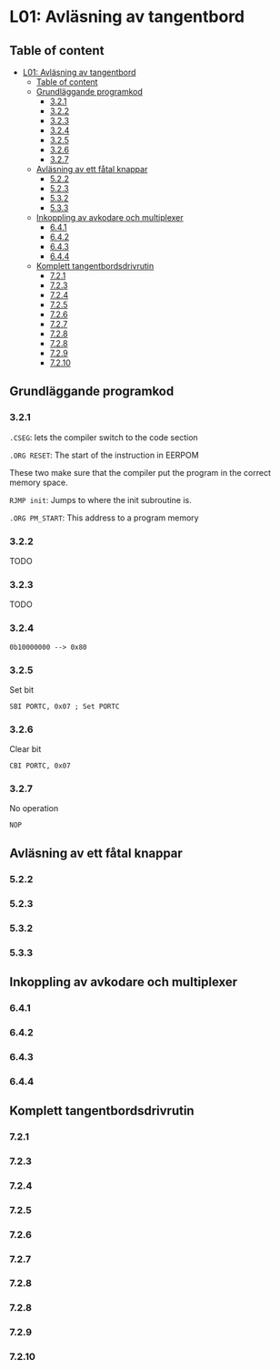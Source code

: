 # L01:  Avläsning av tangentbord

## Table of content

- [L01:  Avläsning av tangentbord](#l01--avläsning-av-tangentbord)
  - [Table of content](#table-of-content)
  - [Grundläggande programkod](#grundläggande-programkod)
    - [3.2.1](#321)
    - [3.2.2](#322)
    - [3.2.3](#323)
    - [3.2.4](#324)
    - [3.2.5](#325)
    - [3.2.6](#326)
    - [3.2.7](#327)
  - [Avläsning av ett fåtal knappar](#avläsning-av-ett-fåtal-knappar)
    - [5.2.2](#522)
    - [5.2.3](#523)
    - [5.3.2](#532)
    - [5.3.3](#533)
  - [Inkoppling av avkodare och multiplexer](#inkoppling-av-avkodare-och-multiplexer)
    - [6.4.1](#641)
    - [6.4.2](#642)
    - [6.4.3](#643)
    - [6.4.4](#644)
  - [Komplett tangentbordsdrivrutin](#komplett-tangentbordsdrivrutin)
    - [7.2.1](#721)
    - [7.2.3](#723)
    - [7.2.4](#724)
    - [7.2.5](#725)
    - [7.2.6](#726)
    - [7.2.7](#727)
    - [7.2.8](#728)
    - [7.2.8](#728-1)
    - [7.2.9](#729)
    - [7.2.10](#7210)

## Grundläggande programkod

### 3.2.1

`.CSEG`: lets the compiler switch to the code section

`.ORG RESET`: The start of the instruction in EERPOM

These two make sure that the compiler put the program in the correct memory space.

`RJMP init`: Jumps to where the init subroutine is.

`.ORG PM_START`: This address to a program memory

### 3.2.2

TODO

### 3.2.3

TODO

### 3.2.4

```
0b10000000 --> 0x80
```

### 3.2.5

Set bit

```
SBI PORTC, 0x07 ; Set PORTC
```

### 3.2.6

Clear bit

```
CBI PORTC, 0x07
```

### 3.2.7

No operation

```
NOP
```

## Avläsning av ett fåtal knappar

### 5.2.2

### 5.2.3

### 5.3.2

### 5.3.3

## Inkoppling av avkodare och multiplexer

### 6.4.1

### 6.4.2

### 6.4.3

### 6.4.4

## Komplett tangentbordsdrivrutin

### 7.2.1

### 7.2.3

### 7.2.4

### 7.2.5

### 7.2.6

### 7.2.7

### 7.2.8

### 7.2.8

### 7.2.9

### 7.2.10
